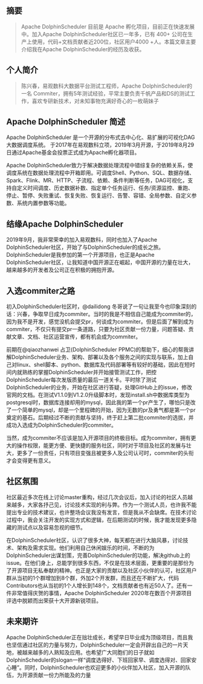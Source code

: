 ## 摘要
> Apache DolphinScheduler 目前是 Apache 孵化项目，目前正在快速发展中。加入Apache DolphinScheduler社区已一年多，已有 400+ 公司在生产上使用，代码+文档贡献者近200位，社区用户4000 +人。本篇文章主要介绍我在Apache DolphinScheduler的经历及收获。

## 个人简介
> 陈兴春，易观数科大数据平台测试工程师，Apache DolphinScheduler的一名 Commiter，拥有5年测试经验，平常主要负责千帆产品和DS的测试工作，喜欢专研新技术，对未知事物充满好奇心的一枚萌妹子


## Apache DolphinScheduler 简述

Apache DolphinScheduler 是一个开源的分布式去中心化、易扩展的可视化DAG大数据调度系统。 于2017年在易观数科立项，2019年3月开源，于2019年8月29日通过Apache基金会投票正式成为Apache孵化器项目。

Apache DolphinScheduler致力于解决数据处理流程中错综复杂的依赖关系，使调度系统在数据处理流程中开箱即用。可调度Shell、Python、SQL、数据存储、Spark、Flink、MR、HTTP、子流程、依赖、条件判断等任务，DAG可视化，支持自定义时间调度、历史数据补数、指定单个任务运行、任务/资源监控、重跑、停止、暂停、失败重试、恢复失败、恢复运行、告警、容错、全局参数、自定义参数、系统内置参数等功能。


## 结缘Apache DolphinScheduler

2019年9月，我非常荣幸的加入易观数科，同时也加入了Apache DolphinScheduler社区，开始了与DolphinScheduler的成长之旅。DolphinScheduler是我参加的第一个开源项目，也正是Apache DolphinScheduler社区，让我知道中国开源正在崛起，中国开源的力量在壮大，越来越多的开发者及公司正在积极的拥抱开源。

## 入选commiter之路

初入DolphinScheduler社区时，@dailidong 冬哥说了一句让我至今也印象深刻的话：兴春，争取早日成为commiter。当时的我是不相信自己能成为commiter的，因为我不是开发，感觉没机会提交pr，何谈成为commiter。但是后面了解到成为commiter，不仅只有提交pr一条道路，只要为社区贡献一份力量，问题答疑、贡献文章、文档、社区运营宣传，都有机会成为commiter。

前期在@qiaozhanwei 占卫(DolphinScheduler PPMC)的帮助下，细心的帮我讲解DolphinScheduler业务、架构、部署以及各个服务之间的实现与联系，加上自己对linux、shell脚本、python、数据库及代码部署等有较好的基础，因此在短时间内就熟练的掌握DolphinScheduler并开始接管测试工作，把控DolphinScheduler每次发版质量的最后一道关卡。平时除了测试DolphinScheduler的业务，开始在社区进行答疑，处理GitHub上的issue，修改官网的文档。在测试V1.1.0到V1.2.0升级脚本时，发现install.sh中数据库类型为postgresql时，数据库连接却用的mysql，因此我的第一个pr产生了，哪怕只是改了一个简单的mysql，却是一个里程碑的开始，因为无数的pr及勇气都是第一个pr奠定的基石。后期经过不断的贡献与坚持，终于赶上第二批commiter的选拔，并成功入选成为DolphinScheduler的commiter。

当然，成为commiter不应该是加入开源项目的终极目标。成为commiter，拥有更大的操作权限，能更方便、更快捷的服务社区，同时对于项目及社区的发展与壮大，更多了一份责任，只有项目变强且被更多人及公司认可时，commiter的头衔才会变得更有意义。

## 社区氛围

社区最近多次在线上讨论master重构，经过几次会议后，加入讨论的社区人员越来越多，大家各抒己见，讨论技术实现的利与弊。作为一个测试人员，也许我不能提出专业的技术建议，也许整场会议我没有发言，但是我从不会缺席。在技术讨论过程中，我会关注开发的实现方式和逻辑，在后期测试的时候，我才能发现更多隐藏的测试点以及容易忽视的细节。

在DolphinScheduler社区，认识了很多大神，每天都在进行大脑风暴，讨论技术、架构及需求实现。他们利用自己休闲娱乐的时间，不断的为DolphinScheduler出谋划策，完善DolphinScheduler的功能，解决github上的issue。在他们身上，总能学到很多东西，不仅是在技术层面，更重要的是那份为了开源项目无私奉献的精神。也正是大家的贡献以及社区小伙伴的认可，社区用户群从当初的1个群增加到8个群，外加2个开发群，而且还在不断扩大，代码Contributors也从当初的1个人增长到148个，文档贡献者也有近50人了。还有一件非常值得庆贺的事情，Apache DolphinScheduler 2020年在数百个开源项目评选中脱颖而出荣获十大开源新锐项目。


## 未来期许

Apache DolphinScheduler正在拙壮成长，希望早日毕业成为顶级项目，而且我也坚信通过社区的力量与努力，DolphinScheduler一定会开辟出自己的一片天地，被越来越多的人熟知及应用。也希望广大同胞们的日子就如DolphinScheduler的slogan一样“调度选得好、下班回家早、调度选得对、回家安心睡”。同时，DolphinScheduler也欢迎更多的小伙伴加入社区，加入开源的队伍，为开源贡献一份力所能及的力量